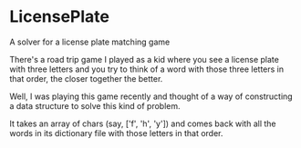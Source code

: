 # LicensePlate
A solver for a license plate matching game

There's a road trip game I played as a kid where you see a license plate with three letters and you try to think of a word with those three letters in that order, the closer together the better.

Well, I was playing this game recently and thought of a way of constructing a data structure to solve this kind of problem.

It takes an array of chars (say, ['f', 'h', 'y']) and comes back with all the words in its dictionary file with those letters in that order.
